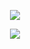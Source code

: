 <p align="center">
    <a href="https://git.io/streak-stats"><img src="https://streak-stats.demolab.com?user=lovretomic&theme=transparent&hide_border=true&date_format=M%20j%5B%2C%20Y%5D"/></a>
</p>

<p align="center">
    <a href="https://github.com/ryo-ma/github-profile-trophy"><img src="https://github-profile-trophy.vercel.app/?username=lovretomic" /></a>
</p>

